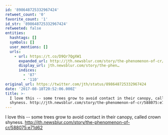 ```yaml
---
id: '898648725332967424'
retweet_count: '0'
favorite_count: '1'
id_str: '898648725332967424'
retweeted: false
entities:
  hashtags: []
  symbols: []
  user_mentions: []
  urls:
    - url: https://t.co/D9Qr7QgXW1
      expanded_url: http://jth.newsblur.com/story/the-phenomenon-of-cr/588075:e71d62
      display_url: jth.newsblur.com/story/the-phen…
      indices:
        - '87'
        - '110'
original_url: https://twitter.com/jth/status/898648725332967424
date: '2017-08-18T20:52:06.000Z'
title: >-
  I love this -- some trees grow to avoid contact in their canopy, called crown
  shyness. http://jth.newsblur.com/story/the-phenomenon-of-cr/588075:e71d62
---
```


I love this -- some trees grow to avoid contact in their canopy, called crown shyness. http://jth.newsblur.com/story/the-phenomenon-of-cr/588075:e71d62